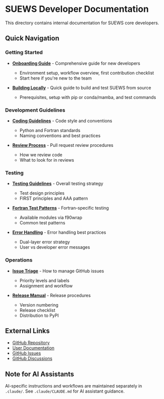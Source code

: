 # SUEWS Developer Documentation

This directory contains internal documentation for SUEWS core developers.

## Quick Navigation

### Getting Started
- **[Onboarding Guide](onboarding-guide.md)** - Comprehensive guide for new developers
  - Environment setup, workflow overview, first contribution checklist
  - Start here if you're new to the team
  
- **[Building Locally](building-locally.md)** - Quick guide to build and test SUEWS from source
  - Prerequisites, setup with pip or conda/mamba, and test commands

### Development Guidelines
- **[Coding Guidelines](CODING_GUIDELINES.md)** - Code style and conventions
  - Python and Fortran standards
  - Naming conventions and best practices
  
- **[Review Process](REVIEW_PROCESS.md)** - Pull request review procedures
  - How we review code
  - What to look for in reviews

### Testing
- **[Testing Guidelines](testing/TESTING_GUIDELINES.md)** - Overall testing strategy
  - Test design principles
  - FIRST principles and AAA pattern
  
- **[Fortran Test Patterns](testing/FORTRAN_TEST_PATTERNS.md)** - Fortran-specific testing
  - Available modules via f90wrap
  - Common test patterns
  
- **[Error Handling](testing/ERROR_HANDLING_PATTERNS.md)** - Error handling best practices
  - Dual-layer error strategy
  - User vs developer error messages

### Operations
- **[Issue Triage](ISSUE_TRIAGE.md)** - How to manage GitHub issues
  - Priority levels and labels
  - Assignment and workflow
  
- **[Release Manual](RELEASE_MANUAL.md)** - Release procedures
  - Version numbering
  - Release checklist
  - Distribution to PyPI

## External Links
- [GitHub Repository](https://github.com/UMEP-dev/SUEWS)
- [User Documentation](https://suews.readthedocs.io)
- [GitHub Issues](https://github.com/UMEP-dev/SUEWS/issues)
- [GitHub Discussions](https://github.com/UMEP-dev/SUEWS/discussions)

## Note for AI Assistants
AI-specific instructions and workflows are maintained separately in `.claude/`. See `.claude/CLAUDE.md` for AI assistant guidance.
